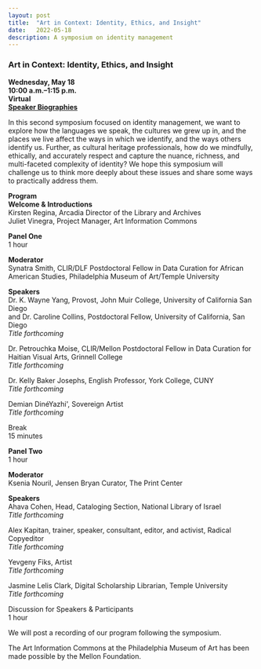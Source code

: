 ```yaml
---
layout: post 
title:  "Art in Context: Identity, Ethics, and Insight"
date:   2022-05-18
description: A symposium on identity management
---
```


### Art in Context: Identity, Ethics, and Insight

<b>Wednesday, May 18</b><br>
<b>10:00 a.m.–1:15 p.m.</b><br>
<b>Virtual</b><br>
<a href=""><b>Speaker Biographies</b></a><br>

In this second symposium focused on identity management, we want to explore how the languages we speak, the cultures we grew up in, and the places we live affect the ways in which we identify, and the ways others identify us. Further, as cultural heritage professionals, how do we mindfully, ethically, and accurately respect and capture the nuance, richness, and multi-faceted complexity of identity? We hope this symposium will challenge us to think more deeply about these issues and share some ways to practically address them.

<b>Program</b><br>
<b>Welcome & Introductions</b><br>
Kirsten Regina, Arcadia Director of the Library and Archives<br>
Juliet Vinegra, Project Manager, Art Information Commons<br>

<b>Panel One</b><br>
1 hour<br>

<b>Moderator</b><br>
Synatra Smith, CLIR/DLF Postdoctoral Fellow in Data Curation for African American Studies, Philadelphia Museum of Art/Temple University<br> 

<b>Speakers</b><br>
Dr. K. Wayne Yang, Provost, John Muir College, University of California San Diego<br>
and Dr. Caroline Collins, Postdoctoral Fellow, University of California, San Diego<br>
<i>Title forthcoming</i><br>

Dr. Petrouchka Moise, CLIR/Mellon Postdoctoral Fellow in Data Curation for Haitian Visual Arts, Grinnell College<br>
<i>Title forthcoming</i><br>

Dr. Kelly Baker Josephs, English Professor, York College, CUNY<br>
<i>Title forthcoming</i><br>

Demian DinéYazhi', Sovereign Artist<br>
<i>Title forthcoming</i><br>

Break<br>
15 minutes<br>

<b>Panel Two</b><br>
1 hour<br>

<b>Moderator</b><br>
Ksenia Nouril, Jensen Bryan Curator, The Print Center<br>

<b>Speakers</b><br>
Ahava Cohen, Head, Cataloging Section, National Library of Israel<br>
<i>Title forthcoming</i><br>

Alex Kapitan, trainer, speaker, consultant, editor, and activist, Radical Copyeditor<br>
<i>Title forthcoming</i><br>

Yevgeny Fiks, Artist<br>
<i>Title forthcoming</i><br>

Jasmine Lelis Clark, Digital Scholarship Librarian, Temple University<br>
<i>Title forthcoming</i><br>	

Discussion for Speakers & Participants<br>
1 hour<br>


We will post a recording of our program following the symposium.<br>

The Art Information Commons at the Philadelphia Museum of Art has been made possible by the Mellon Foundation.<br>
